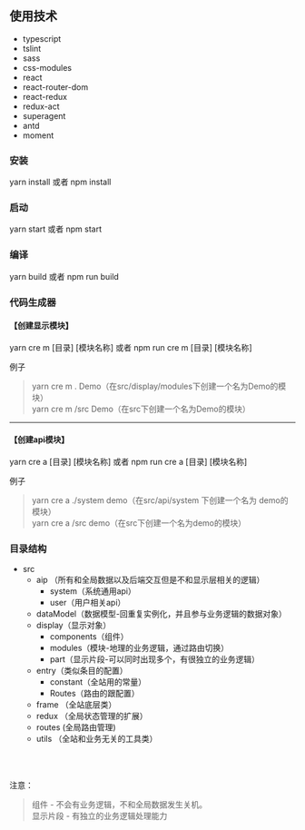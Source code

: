 ## 使用技术
  * typescript
  * tslint
  * sass
  * css-modules
  * react
  * react-router-dom
  * react-redux
  * redux-act
  * superagent
  * antd
  * moment

### 安装
yarn install 或者 npm install

### 启动
yarn start 或者 npm start

### 编译
yarn build 或者 npm run build

### 代码生成器
#### 【创建显示模块】
yarn cre m [目录] [模块名称] 或者 npm run cre m [目录] [模块名称] 

例子
>yarn cre m . Demo（在src/display/modules下创建一个名为Demo的模块）<br>
>yarn cre m /src Demo（在src下创建一个名为Demo的模块）

-------------------------------------------------------------------------

#### 【创建api模块】
yarn cre a [目录] [模块名称] 或者 npm run cre a [目录] [模块名称] 

例子
>yarn cre a ./system demo（在src/api/system 下创建一个名为 demo的模块）<br>
>yarn cre a /src demo（在src下创建一个名为demo的模块）

### 目录结构
* src
  * aip （所有和全局数据以及后端交互但是不和显示层相关的逻辑）
    * system（系统通用api）
    * user（用户相关api）
  * dataModel（数据模型-回重复实例化，并且参与业务逻辑的数据对象）
  * display（显示对象）
    * components（组件）
    * modules（模块-地理的业务逻辑，通过路由切换）
    * part（显示片段-可以同时出现多个，有很独立的业务逻辑）
  * entry（类似条目的配置）
    * constant（全站用的常量）
    * Routes（路由的跟配置）
  * frame （全站底层类）
  * redux （全局状态管理的扩展）
  * routes (全局路由管理)
  * utils （全站和业务无关的工具类）

<br/><br/>

注意：
> 组件 - 不会有业务逻辑，不和全局数据发生关机。<br/>
> 显示片段 - 有独立的业务逻辑处理能力